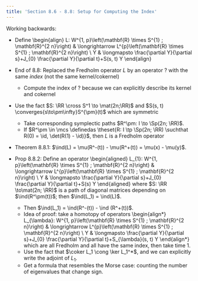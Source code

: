 ```yaml
---
title: 'Section 8.6 - 8.8: Setup for Computing the Index'
---
```


Working backwards:

- Define
\begin{align}
L: W^{1, p}\left(\mathbf{R} \times S^{1} ; \mathbf{R}^{2 n}\right) & \longrightarrow L^{p}\left(\mathbf{R} \times S^{1} ; \mathbf{R}^{2 n}\right) \\
Y & \longmapsto \frac{\partial Y}{\partial s}+J_{0} \frac{\partial Y}{\partial t}+S(s, t) Y
\end{align}

- End of 8.8: Replaced the Fredholm operator $L$ by an operator $?$ with the same *index* (not the same kernel/cokernel)
  - Compute the index of $?$ because we can explicitly describe its kernel and cokernel

- Use the fact $S: \RR \cross S^1 \to \mat(2n;\RR)$ and $S(s, t) \converges{s\to\pm\infty}S^{\pm}(t)$ which are symmetric
  - Take corresponding symplectic paths $R^\pm: I \to \Sp(2n; \RR)$.
  - If $R^\pm \in \mcs \definedas \theset{R: I \tp \Sp(2n; \RR) \suchthat R(0) = \id, \det(R(1) - \id)}$, then $L$ is a Fredholm operator

- Theorem 8.8.1: $\ind(L) = \mu(R^-(t)) - \mu(R^+(t)) = \mu(x) - \mu(y)$.

- Prop 8.8.2: Define an operator
\begin{aligned}
L_{1}: W^{1, p}\left(\mathbf{R} \times S^{1} ; \mathbf{R}^{2 n}\right) & \longrightarrow L^{p}\left(\mathbf{R} \times S^{1} ; \mathbf{R}^{2 n}\right) \\
Y & \longmapsto \frac{\partial Y}{\partial s}+J_{0} \frac{\partial Y}{\partial t}+S(s) Y
\end{aligned}
where $S: \RR \to\mat(2n; \RR)$ is a path of diagonal matrices depending on $\ind(R^\pm(t))$; then $\ind(L_1) = \ind(L)$.

  - Then $\ind(L_1) = \ind(R^-(t)) - \ind (R^+(t))$.
  - Idea of proof: take a homotopy of operators
    \begin{align*}
    L_{\lambda}: W^{1, p}\left(\mathbf{R} \times S^{1} ; \mathbf{R}^{2 n}\right) & \longrightarrow L^{p}\left(\mathbf{R} \times S^{1} ; \mathbf{R}^{2 n}\right) \\
    Y & \longmapsto \frac{\partial Y}{\partial s}+J_{0} \frac{\partial Y}{\partial t}+S_{\lambda}(s, t) Y
    \end{align*}
    which are all Fredholm and all have the same index, then take time 1.
  - Use the fact that $\coker L_1 \cong \ker L_1^*$, and we can explicitly write the adjoint of $L_1$.
  - Get a formula that resembles the Morse case: counting the number of eigenvalues that change sign.

